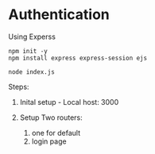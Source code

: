 # Authentication

Using Experss

```
npm init -y
npm install express express-session ejs
```

```
node index.js
```

Steps:

1. Inital setup - Local host: 3000
2. Setup Two routers:

   1. one for default
   2. login page

